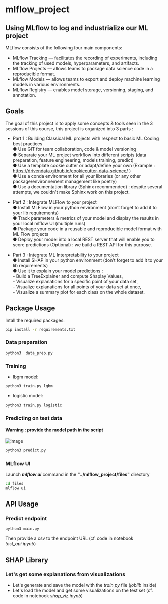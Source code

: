 # mlflow_project

## Using MLflow to log and industrialize our ML project

MLflow consists of the following four main components:

- MLflow Tracking — facilitates the recording of experiments, including the tracking of used models, hyperparameters, and artifacts.
- MLflow Projects — allows teams to package data science code in a reproducible format.
- MLflow Models — allows teams to export and deploy machine learning models in various environments.
- MLflow Registry — enables model storage, versioning, staging, and annotation.

## Goals

The goal of this project is to apply some concepts & tools seen in the 3 sessions of this course, this
project is organized into 3 parts :

- Part 1 : Building Classical ML projects with respect to basic ML Coding best practices <br>
    ● Use GIT for team collaboration, code & model versioning <br>
    ● Separate your ML project workflow into different scripts (data preparation, feature
    engineering, models training, predict) <br>
    ● Use a template cookie cutter or adapt/define your own (Example :
    https://drivendata.github.io/cookiecutter-data-science/ ) <br>
    ● Use a conda environment for all your libraries (or any other package/environnement
    management like poetry) <br>
    ● Use a documentation library (Sphinx recommended) : despite several attempts, we couldn't make Sphinx work on this project.  
    
- Part 2 : Integrate MLFlow to your project <br>
    ● Install MLFlow in your python environment (don’t forget to add it to your lib requirements) <br>
    ● Track parameters & metrics of your model and display the results in your local mlflow UI
    (multiple runs) <br>
    ● Package your code in a reusable and reproducible model format with ML Flow projects <br>
    ● Deploy your model into a local REST server that will enable you to score predictions
    (Optional) : we build a REST API for this purpose.
    
- Part 3 : Integrate ML Interpretability to your project <br>
    ● Install SHAP in your python environment (don’t forget to add it to your lib requirements) <br>
    ● Use it to explain your model predictions : <br>
        - Build a TreeExplainer and compute Shaplay Values, <br>
        - Visualize explanations for a specific point of your data set, <br>
        - Visualize explanations for all points of your data set at once, <br>
        - Visualize a summary plot for each class on the whole dataset. <br>

## Package Usage

Intall the required packages:

```bash
pip install -r requirements.txt
```

### Data preparation

```bash
python3  data_prep.py
```

### Training 

* lbgm model: 
```bash
python3 train.py lgbm
```
* logistic model: 
```bash
python3 train.py logistic
```

### Predicting on test data

#### Warning : provide the model path in the script

![image](https://user-images.githubusercontent.com/57401552/209138374-4ed4009c-23a9-47dc-9a87-9c6bb4edef77.png)

```bash
python3 predict.py
```

### MLflow UI
Launch ***mlflow ui*** command in the **"../mlflow_project/files"** directory
```bash
cd files
mlflow ui
```

## API Usage

### Predict endpoint

```bash
python3 main.py
```

Then provide a csv to the endpoint URL (cf. code in notebook *test_api.ipynb*)


## SHAP Library

### Let's get some explanations from visualizations

* Let's generate and save the model with the *train.py* file (*joblib* inside)
* Let's load the model and get some visualizations on the test set (cf. code in notebook *shap_viz.ipynb*)
